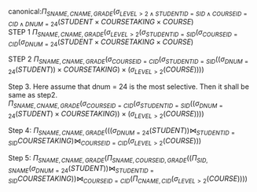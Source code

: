 canonical:$\Pi_{SNAME,CNAME,GRADE}(\sigma_{LEVEL>2\wedge STUDENTID =SID\wedge COURSEID = CID \wedge DNUM = 24}(STUDENT\times COURSETAKING\times COURSE)$  
STEP 1 $\Pi_{SNAME,CNAME,GRADE}(\sigma_{LEVEL>2}(\sigma_{STUDENTID =SID}(\sigma_{COURSEID = CID} (\sigma_ {DNUM = 24}(STUDENT\times COURSETAKING\times COURSE)$

STEP 2 $\Pi_{SNAME,CNAME,GRADE}(\sigma_{COURSEID = CID}(\sigma_{STUDENTID =SID}((\sigma_ {DNUM = 24} (STUDENT))\times COURSETAKING)\times(\sigma_{LEVEL>2}(COURSE))))$

Step 3. Here assume that dnum = 24 is the most selective. Then it shall be same as step2.  
$\Pi_{SNAME,CNAME,GRADE}(\sigma_{COURSEID = CID}(\sigma_{STUDENTID =SID}((\sigma_ {DNUM = 24} (STUDENT)\times COURSETAKING))\times(\sigma_{LEVEL>2}(COURSE))))$

Step 4:
$\Pi_{SNAME,CNAME,GRADE}(((\sigma_ {DNUM = 24} (STUDENT)) \bowtie_{STUDENTID =SID}COURSETAKING) \bowtie_{COURSEID = CID}(\sigma_{LEVEL>2}(COURSE)))$

Step 5:
$\Pi_{SNAME,CNAME,GRADE}(\Pi_{SNAME,COURSEID,GRADE}((\Pi_{SID,SNAME}(\sigma_ {DNUM = 24} (STUDENT)) \bowtie_{STUDENTID =SID} COURSETAKING)) \bowtie_{COURSEID = CID}(\Pi_{CNAME,CID}(\sigma_{LEVEL>2}(COURSE))))$
